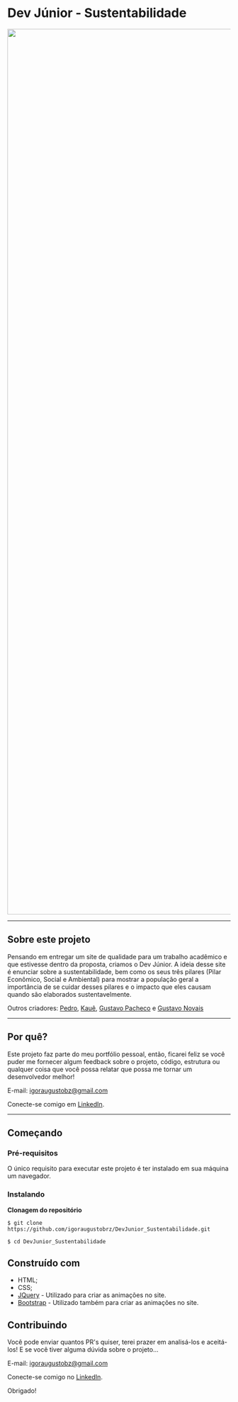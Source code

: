 # Dev Júnior - Sustentabilidade
<div align="center">
<img src="" width="2000px" alt="Imagem do site" />
</div>

---

## Sobre este projeto
Pensando em entregar um site de qualidade para um trabalho acadêmico e que estivesse dentro da proposta, criamos o Dev Júnior. A ideia desse site é enunciar sobre a sustentabilidade, bem como os seus três pilares (Pilar Econômico, Social e Ambiental) para mostrar a população geral a importância de se cuidar desses pilares e o impacto que eles causam quando são elaborados sustentavelmente. 

Outros criadores: [Pedro](https://github.com/PHPPrado), [Kauê](https://github.com/iKaueMatos), [Gustavo Pacheco](https://github.com/Gusta9s) e [Gustavo Novais](https://github.com/GustavoNovaisLima)

---

## Por quê?

Este projeto faz parte do meu portfólio pessoal, então, ficarei feliz se você puder me fornecer algum feedback sobre o projeto, código, estrutura ou qualquer coisa que você possa relatar que possa me tornar um desenvolvedor melhor!

E-mail: igoraugustobz@gmail.com

Conecte-se comigo em [LinkedIn](https://www.linkedin.com/in/igoraugustobrz/).

---

## Começando 

### Pré-requisitos
O único requisito para executar este projeto é ter instalado em sua máquina um navegador.

### Instalando

**Clonagem do repositório**

```
$ git clone https://github.com/igoraugustobrz/DevJunior_Sustentabilidade.git

$ cd DevJunior_Sustentabilidade
```
## Construído com 

- HTML;
- CSS;
- [JQuery](https://jquery.com/) - Utilizado para criar as animações no site.
- [Bootstrap](https://getbootstrap.com/) - Utilizado também para criar as animações no site.

## Contribuindo 

Você pode enviar quantos PR's quiser, terei prazer em analisá-los e aceitá-los! E se você tiver alguma dúvida sobre o projeto...

E-mail: igoraugustobz@gmail.com

Conecte-se comigo no [LinkedIn](https://www.linkedin.com/in/igoraugustobrz/).

Obrigado!
